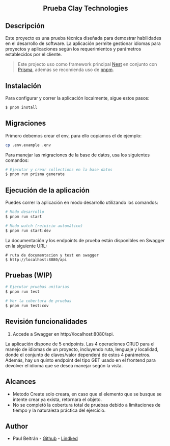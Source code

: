 <h2 align="center">Prueba Clay Technologies</h3>

## Descripción
Este proyecto es una prueba técnica diseñada para demostrar habilidades en el desarrollo de software. La aplicación permite gestionar idiomas para proyectos y aplicaciones según los requerimientos y parámetros establecidos por el cliente.

> Este projecto uso como framework principal [Nest](https://docs.nestjs.com/) en conjunto con [Prisma](https://www.prisma.io/orm), además se recomienda uso de [pnpm](https://pnpm.io/es/installation#usando-pnpm). 

## Instalación
Para configurar y correr la aplicación localmente, sigue estos pasos:
```bash
$ pnpm install
```

## Migraciones
Primero debemos crear el env, para ello copiamos el de ejemplo:
```bash
cp .env.example .env
```
Para manejar las migraciones de la base de datos, usa los siguientes comandos:

```bash
# Ejecutar y crear collections en la base datos
$ pnpm run prisma generate

```

## Ejecución de la aplicación
Puedes correr la aplicación en modo desarrollo utilizando los comandos:
```bash
# Modo desarrollo
$ pnpm run start

# Modo watch (reinicio automático)
$ pnpm run start:dev
```
La documentación y los endpoints de prueba están disponibles en Swagger en la siguiente URL:
```
# ruta de documentacion y test en swagger
$ http://localhost:8080/api

```

## Pruebas (WIP)

```bash
# Ejecutar pruebas unitarias
$ pnpm run test

# Ver la cobertura de pruebas
$ pnpm run test:cov
```

## Revisión funcionalidades

1. Accede a Swagger en http://localhost:8080/api.

La aplicación dispone de 5 endpoints. Las 4 operaciones CRUD para el manejo de idiomas de un proyecto, incluyendo ruta, lenguaje y localidad, donde el conjunto de claves/valor dependerá de estos 4 parámetros. Además, hay un quinto endpoint del tipo GET usado en el frontend para devolver el idioma que se desea manejar según la vista.


## Alcances

- Metodo Create solo creara, en caso que el elemento que se busque se intente crear ya exista, retornara el objeto.
- No se completó la cobertura total de pruebas debido a limitaciones de tiempo y la naturaleza práctica del ejercicio.

## Author

- Paul Beltrán - [Github](https://github.com/pbeltranes) - [Lindked](https://www.linkedin.com/in/paul-beltran-espinosa/)
